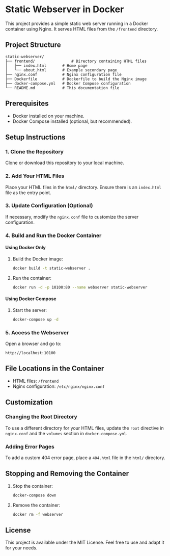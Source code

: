 # Static Webserver in Docker

This project provides a simple static web server running in a Docker container using Nginx. It serves HTML files from the `/frontend` directory.

## Project Structure
```
static-webserver/
├── frontend/                # Directory containing HTML files
│   ├── index.html       # Home page
│   └── about.html       # Example secondary page
├── nginx.conf           # Nginx configuration file
├── Dockerfile           # Dockerfile to build the Nginx image
├── docker-compose.yml   # Docker Compose configuration
└── README.md            # This documentation file
```

## Prerequisites
- Docker installed on your machine.
- Docker Compose installed (optional, but recommended).

## Setup Instructions

### 1. Clone the Repository
Clone or download this repository to your local machine.

### 2. Add Your HTML Files
Place your HTML files in the `html/` directory. Ensure there is an `index.html` file as the entry point.

### 3. Update Configuration (Optional)
If necessary, modify the `nginx.conf` file to customize the server configuration.

### 4. Build and Run the Docker Container

#### Using Docker Only
1. Build the Docker image:
   ```bash
   docker build -t static-webserver .
   ```
2. Run the container:
   ```bash
   docker run -d -p 10100:80 --name webserver static-webserver
   ```

#### Using Docker Compose
1. Start the server:
   ```bash
   docker-compose up -d
   ```

### 5. Access the Webserver
Open a browser and go to:
```
http://localhost:10100
```

## File Locations in the Container
- HTML files: `/frontend`
- Nginx configuration: `/etc/nginx/nginx.conf`

## Customization
### Changing the Root Directory
To use a different directory for your HTML files, update the `root` directive in `nginx.conf` and the `volumes` section in `docker-compose.yml`.

### Adding Error Pages
To add a custom 404 error page, place a `404.html` file in the `html/` directory.

## Stopping and Removing the Container
1. Stop the container:
   ```bash
   docker-compose down
   ```
2. Remove the container:
   ```bash
   docker rm -f webserver
   ```

## License
This project is available under the MIT License. Feel free to use and adapt it for your needs.

